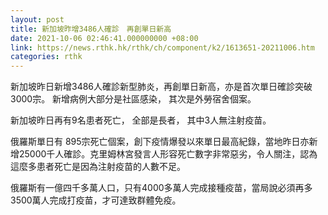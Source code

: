 ```yaml
---
layout: post
title: 新加坡昨增3486人確診　再創單日新高
date: 2021-10-06 02:46:41.000000000 +08:00
link: https://news.rthk.hk/rthk/ch/component/k2/1613651-20211006.htm
categories: rthk
---
```


新加坡昨日新增3486人確診新型肺炎，再創單日新高，亦是首次單日確診突破3000宗。 新增病例大部分是社區感染， 其次是外勞宿舍個案。

新加坡昨日再有9名患者死亡， 全部是長者， 其中3人無注射疫苗。

俄羅斯單日有 895宗死亡個案，創下疫情爆發以來單日最高紀錄，當地昨日亦新增25000千人確診。克里姆林宮發言人形容死亡數字非常惡劣，令人關注，認為這麼多患者死亡是因為注射疫苗的人數不足。

俄羅斯有一億四千多萬人口，只有4000多萬人完成接種疫苗，當局說必須再多3500萬人完成打疫苗，才可達致群體免疫。
